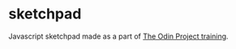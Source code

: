 # sketchpad

Javascript sketchpad made as a part of [The Odin Project training](http://www.theodinproject.com/web-development-101/javascript-and-jquery).
